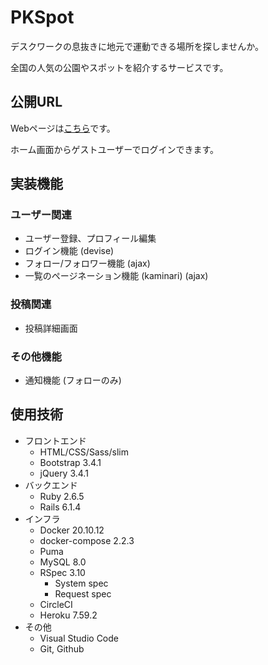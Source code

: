# PKSpot
デスクワークの息抜きに地元で運動できる場所を探しませんか。

全国の人気の公園やスポットを紹介するサービスです。

<!--
スポット: 調べる
公園一覧
  鶴見緑地
鉄棒を調べる
  高さ情報
壁
スロープ
登録
  トレーサー情報
  名前(匿名)
  年齢
  出身
口コミ
鉄棒よかった〜
段差がちょうどいい -->

## 公開URL
Webページは[こちら](https://rails-pk.herokuapp.com/)です。

ホーム画面からゲストユーザーでログインできます。

## 実装機能

### ユーザー関連
* ユーザー登録、プロフィール編集
* ログイン機能 (devise)
* フォロー/フォロワー機能 (ajax)
* 一覧のページネーション機能 (kaminari) (ajax)

### 投稿関連
* 投稿詳細画面

### その他機能
* 通知機能 (フォローのみ)


## 使用技術
* フロントエンド
  * HTML/CSS/Sass/slim
  * Bootstrap 3.4.1
  * jQuery 3.4.1
* バックエンド
  * Ruby 2.6.5
  * Rails 6.1.4
* インフラ
  * Docker 20.10.12
  * docker-compose 2.2.3
  * Puma
  * MySQL 8.0
  * RSpec 3.10
    * System spec
    * Request spec
  * CircleCI
  * Heroku 7.59.2
* その他
  * Visual Studio Code
  * Git, Github

<!--

苦労したところ

フロントエンド
- レスポンシブ footer はスマホ画面では下端にする
- 通知のベルマーク
バックエンド
- ??
 -->
